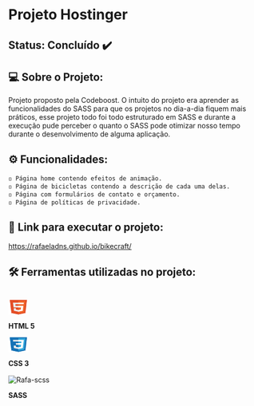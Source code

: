 #  Projeto Hostinger
 ## Status: Concluído ✔️

 ## 💻 Sobre o Projeto:
 Projeto proposto pela Codeboost. O intuito do projeto era aprender as funcionalidades do SASS para que os projetos no dia-a-dia fiquem mais práticos, esse projeto todo foi todo estruturado em SASS e durante a execução pude perceber o quanto o SASS pode otimizar nosso tempo durante o desenvolvimento de alguma aplicação. 
 ## ⚙️ Funcionalidades:
 
    ◽ Página home contendo efeitos de animação.
    ◽ Página de bicicletas contendo a descrição de cada uma delas.
    ◽ Página com formulários de contato e orçamento.
    ◽ Página de políticas de privacidade.

 ## 🚀 Link para executar o projeto:
 
 https://rafaeladns.github.io/bikecraft/


## 🛠️ Ferramentas utilizadas no projeto: 
<div style="display: inline_block"><br>
  <img align="center" alt="Rafa-HTML" height="30" width="40" src="https://raw.githubusercontent.com/devicons/devicon/master/icons/html5/html5-original.svg"><p><strong>HTML 5</strong></p>
  <img align="center" alt="Rafa-CSS" height="30" width="40" src="https://raw.githubusercontent.com/devicons/devicon/master/icons/css3/css3-original.svg"><p><strong>CSS 3</strong></p>
  <img align="center" alt="Rafa-scss" height="30" width="40" src="https://sass-lang.com/assets/img/styleguide/seal-color-aef0354c.png"><p><strong>SASS</strong></p>
</div>

